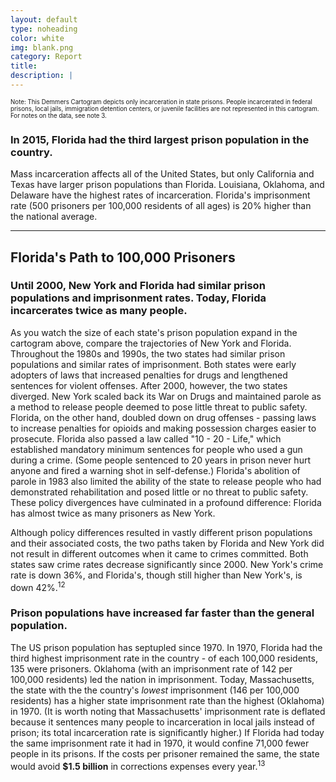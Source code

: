 ```yaml
---
layout: default
type: noheading
color: white
img: blank.png
category: Report
title:
description: |
---
```

<small><small> Note: This Demmers Cartogram depicts only incarceration in state prisons. People incarcerated in federal prisons, local jails, immigration detention centers, or juvenile facilities are not represented in this cartogram. For notes on the data, see note 3.</small></small>

### In 2015, Florida had the third largest prison population in the country.
Mass incarceration affects all of the United States, but only California
and Texas have larger prison populations than Florida. Louisiana, Oklahoma,
and Delaware have the highest rates of incarceration. Florida's imprisonment rate
(500 prisoners per 100,000 residents of all ages) is 20% higher than the
national average.

   <hr class="section-heading-spacer">
   <div class="clearfix"></div>
<h2 id="path" class="offset">Florida's Path to 100,000 Prisoners</h2>

### Until 2000, New York and Florida had similar prison populations and imprisonment rates. Today, Florida incarcerates twice as many people.
As you watch the size of each state's prison population expand in the cartogram above,
compare the trajectories of New York and Florida. Throughout the 1980s and 1990s,
the two states had similar prison populations and similar rates of imprisonment.
Both states were early adopters of laws that increased penalties for drugs
and lengthened sentences for violent offenses. After 2000, however, the
two states diverged. New York scaled back its War on Drugs and maintained
parole as a method to release people deemed to pose little threat to
public safety. Florida, on the other hand, doubled down on drug offenses -
passing laws to increase penalties for opioids and making possession
charges easier to prosecute. Florida also passed a law called "10 - 20 - Life,"
which established mandatory minimum sentences for people who used a gun
during a crime. (Some people sentenced to 20 years in prison
never hurt anyone and fired a warning shot in self-defense.) Florida's abolition
of parole in 1983 also limited the ability of the state to release people
who had demonstrated rehabilitation and posed little or no threat to public safety. These policy divergences have culminated
in a profound difference: Florida has almost twice as many prisoners
as New York.

Although policy differences resulted in vastly different prison populations
and their associated costs, the two paths taken by Florida and New York
did not result in different outcomes when it came to crimes committed.
Both states saw crime rates decrease significantly since 2000. New York's
crime rate is down 36%, and Florida's, though still higher than New York's, is down 42%.<sup>12</sup>

### Prison populations have increased far faster than the general population.
The US prison population has septupled since 1970. In 1970, Florida
had the third highest imprisonment rate in the country -
of each 100,000 residents, 135 were prisoners. Oklahoma (with an imprisonment rate of 142
per 100,000 residents) led the nation in imprisonment. Today, Massachusetts, the state
 with the the country's _lowest_ imprisonment (146 per 100,000 residents) has
a higher state imprisonment rate than the highest (Oklahoma) in 1970. (It is worth noting
that Massachusetts' imprisonment rate is deflated because it
sentences many people to incarceration in local jails instead of prison;
its total incarceration rate is significantly higher.) If Florida had today the same imprisonment rate it had in 1970, it would confine 71,000 fewer
people in its prisons. If the costs per prisoner remained the same, the state
would avoid **$1.5 billion** in corrections expenses every year.<sup>13</sup>
